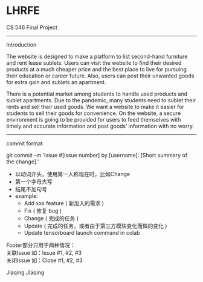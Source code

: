 # LHRFE
CS 546 Final Project 

--- 

Introduction

The website is designed to make a platform to list second-hand furniture and rent lease sublets. Users can visit the website to find their desired products at a much cheaper price and the best place to live for pursuing their education or career future. Also, users can post their unwanted goods for extra gain and sublets an apartment.

There is a potential market among students to handle used products and sublet apartments. Due to the pandemic, many students need to sublet their rents and sell their used goods. We want a website to make it easier for students to sell their goods for convenience.
On the website, a secure environment is going to be provided for users to feed themselves with timely and accurate information and post goods’ information with no worry.

--- 

commit format

git commit -m 'Issue #[issue number] by [username]: [Short summary of the change].'	

- 以动词开头，使用第一人称现在时，比如Change
- 第一个字母大写
- 结尾不加句号
- example: 
    - Add xxx feature ( 新加入的需求 )
    - Fix ( 修复 bug )
    - Change ( 完成的任务 )
    - Update ( 完成的任务，或者由于第三方模块变化而做的变化 )
	- Update tensorboard launch command in colab

Footer部分只用于两种情况：	
关联Issue 如：Issue #1, #2, #3	
关闭Issue 如：Close #1, #2, #3	

Jiaqing JIaqing


